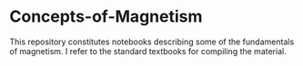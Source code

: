 # Concepts-of-Magnetism
This repository constitutes notebooks describing some of the fundamentals of magnetism. I refer to the standard textbooks for compiling the material.
